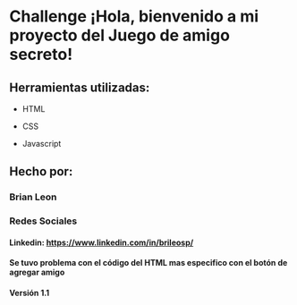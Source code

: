 # Challenge ¡Hola, bienvenido a mi proyecto del Juego de amigo secreto!


## Herramientas utilizadas:

* HTML

* CSS

* Javascript

## Hecho por:

### Brian Leon 

### Redes Sociales

#### Linkedin: https://www.linkedin.com/in/brileosp/

#### Se tuvo problema con el código del HTML mas especifico con el botón de agregar amigo 

#### Versión 1.1